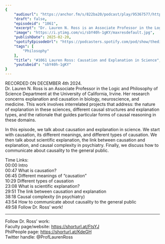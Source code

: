 ```yaml
---
{
	"audiourl": "https://anchor.fm/s/822ba20/podcast/play/95367577/https%3A%2F%2Fd3ctxlq1ktw2nl.cloudfront.net%2Fstaging%2F2024-11-4%2Fdf2e1c29-fd1b-d299-b8c5-9f2c67473741.m4a",
	"draft": false,
	"episodeid": "1061",
	"excerpt": "Dr. Lauren N. Ross is an Associate Professor in the Logic and Philosophy of Science Department at the University of California, Irvine. Her research concerns explanation and causation in biology, neuroscience, and medicine. This work involves interrelated projects that address: the nature of explanation in these sciences, different causal structures and explanation types, and the rationale that guides particular forms of causal reasoning in these domains.",
	"image": "https://i.ytimg.com/vi/sbY40h-1gKY/maxresdefault.jpg",
	"publishDate": 2025-02-20,
	"spotifyEpisodeUrl": "https://podcasters.spotify.com/pod/show/thedissenter/episodes/1061-Lauren-Ross-Causation-and-Explanation-in-Science-e2rssup",
	"tags": [
		"Philosophy"
	],
	"title": "#1061 Lauren Ross: Causation and Explanation in Science",
	"youtubeid": "sbY40h-1gKY"
}
---
```

RECORDED ON DECEMBER 4th 2024.  
Dr. Lauren N. Ross is an Associate Professor in the Logic and Philosophy of Science Department at the University of California, Irvine. Her research concerns explanation and causation in biology, neuroscience, and medicine. This work involves interrelated projects that address: the nature of explanation in these sciences, different causal structures and explanation types, and the rationale that guides particular forms of causal reasoning in these domains.

In this episode, we talk about causation and explanation in science. We start with causation, its different meanings, and different types of causation. We then talk about scientific explanation, the link between causation and explanation, and causal complexity in psychiatry. Finally, we discuss how to communicate about causality to the general public.

Time Links:  
<time>00:00</time> Intro  
<time>00:47</time> What is causation?  
<time>06:45</time> Different meanings of “causation”  
<time>10:29</time> Different types of causation  
<time>23:08</time> What is scientific explanation?  
<time>29:51</time> The link between causation and explanation  
<time>38:18</time> Causal complexity (in psychiatry)  
<time>43:54</time> How to communicate about causality to the general public  
<time>49:58</time> Follow Dr. Ross’ work!

---

Follow Dr. Ross’ work:  
Faculty page/website: https://shorturl.at/FtsYJ  
PhilPeople page: https://shorturl.at/KdeGH  
Twitter handle: @ProfLaurenRoss

